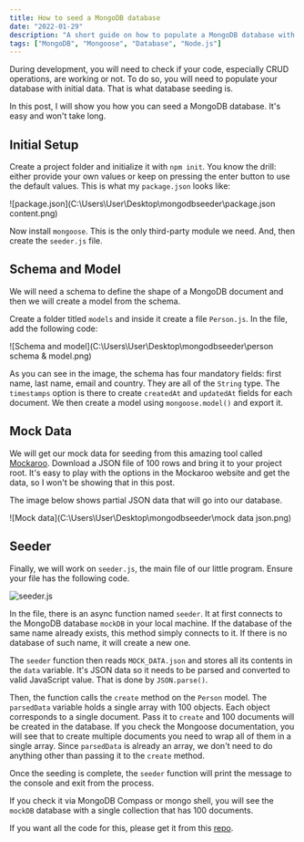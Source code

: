 ```yaml
---
title: How to seed a MongoDB database  
date: "2022-01-29"  
description: "A short guide on how to populate a MongoDB database with initial data"  
tags: ["MongoDB", "Mongoose", "Database", "Node.js"]
---
```


During development, you will need to check if your code, especially CRUD operations, are working or not. To do so, you will need to populate your database with initial data. That is what database seeding is.

In this post, I will show you how you can seed a MongoDB database. It's easy and won't take long.

## Initial Setup

Create a project folder and initialize it with `npm init`. You know the drill: either provide your own values or keep on pressing the enter button to use the default values. This is what my `package.json` looks like:

![package.json](C:\Users\User\Desktop\mongodbseeder\package.json content.png)

Now install `mongoose`. This is the only third-party module we need. And, then create the `seeder.js` file.

## Schema and Model

We will need a schema to define the shape of a MongoDB document and then we will create a model from the schema.

Create a folder titled `models` and inside it create a file `Person.js`. In the file, add the following code:

![Schema and model](C:\Users\User\Desktop\mongodbseeder\person schema & model.png)

As you can see in the image, the schema has four mandatory fields: first name, last name, email and country. They are all of the `String` type. The `timestamps` option is there to create `createdAt` and `updatedAt` fields for each document. We then create a model using `mongoose.model()` and export it.

## Mock Data

We will get our mock data for seeding from this amazing tool called [Mockaroo](https://www.mockaroo.com/). Download a JSON file of 100 rows and bring it to your project root. It's easy to play with the options in the Mockaroo website and get the data, so I won't be showing that in this post.

The image below shows partial JSON data that will go into our database. 

![Mock data](C:\Users\User\Desktop\mongodbseeder\mock data json.png)

## Seeder

Finally, we will work on `seeder.js`, the main file of our little program. Ensure your file has the following code.

![seeder.js](C:\Users\User\Desktop\mongodbseeder\seeder.png)

In the file, there is an async function named `seeder`. It at first connects to the MongoDB database `mockDB` in your local machine. If the database of the same name already exists, this method simply connects to it. If there is no database of such name, it will create a new one. 

The `seeder` function then reads `MOCK_DATA.json` and stores all its contents in the `data` variable. It's JSON data so it needs to be parsed and converted to valid JavaScript value. That is done by `JSON.parse()`.

Then, the function calls the `create` method on the `Person` model. The `parsedData` variable holds a single array with 100 objects. Each object corresponds to a single document. Pass it to `create` and 100 documents will be created in the database. If you check the Mongoose documentation, you will see that to create multiple documents you need to wrap all of them in a single array. Since `parsedData` is already an array, we don't need to do anything other than passing it to the `create` method.

Once the seeding is complete, the `seeder` function will print the message to the console and exit from the process.

If you check it via MongoDB Compass or mongo shell, you will see the `mockDB` database with a single collection that has 100 documents.

 If you want all the code for this, please get it from this [repo](https://github.com/nslcoder/mongodbseeder).

